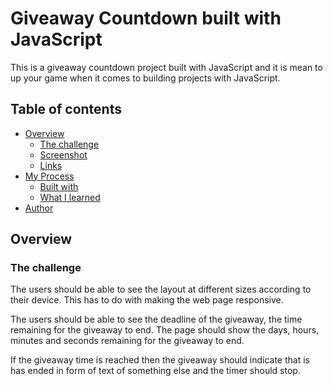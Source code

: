 # Giveaway Countdown built with JavaScript
 This is a giveaway countdown project built with JavaScript and it is mean to up your game when it comes to building projects with JavaScript.

## Table of contents
- [Overview](#overview)
    - [The challenge](#the-challenge)
    - [Screenshot](#screenshot)
    - [Links](#links)
- [My Process](#my-process)
    - [Built with](#built-with)
    - [What I learned](#what-i-learned)
- [Author](#author)
 
## Overview
### The challenge
 The users should be able to see the layout at different sizes according to their device. This has to do with making the web page responsive.

 The users should be able to see the deadline of the giveaway, the time remaining for the giveaway to end. The page should show the days, hours, minutes and seconds remaining for the giveaway to end.

 If the giveaway time is reached then the giveaway should indicate that is has ended in form of text of something else and the timer should stop.


